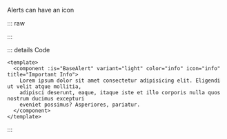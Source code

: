 Alerts can have an icon

::: raw

<AlertIcon />

:::

::: details Code

```vue
<template>
  <component :is="BaseAlert" variant="light" color="info" icon="info" title="Important Info">
    Lorem ipsum dolor sit amet consectetur adipisicing elit. Eligendi ut velit atque mollitia,
    adipisci deserunt, eaque, itaque iste et illo corporis nulla quos nostrum ducimus excepturi
    eveniet possimus? Asperiores, pariatur.
  </component>
</template>
```

:::
